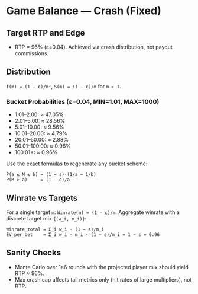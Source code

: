 # Game Balance — Crash (Fixed)

## Target RTP and Edge
- RTP = 96% (ε=0.04). Achieved via crash distribution, not payout commissions.

## Distribution
`f(m) = (1 − ε)/m²`, `S(m) = (1 − ε)/m` for `m ≥ 1`.

### Bucket Probabilities (ε=0.04, MIN=1.01, MAX=1000)
- 1.01–2.00: ≈ 47.05%
- 2.01–5.00: ≈ 28.56%
- 5.01–10.00: ≈ 9.56%
- 10.01–20.00: ≈ 4.79%
- 20.01–50.00: ≈ 2.88%
- 50.01–100.00: ≈ 0.96%
- 100.01+: ≈ 0.96%

Use the exact formulas to regenerate any bucket scheme:
```
P(a ≤ M ≤ b) = (1 − ε)·(1/a − 1/b)
P(M ≥ a)     = (1 − ε)/a
```

## Winrate vs Targets
For a single target `m`: `Winrate(m) = (1 − ε)/m`.
Aggregate winrate with a discrete target mix `{(w_i, m_i)}`:
```
Winrate_total = Σ_i w_i · (1 − ε)/m_i
EV_per_bet    = Σ_i w_i · m_i · (1 − ε)/m_i = 1 − ε = 0.96
```

## Sanity Checks
- Monte Carlo over 1e6 rounds with the projected player mix should yield RTP ≈ 96%.
- Max crash cap affects tail metrics only (hit rates of large multipliers), not RTP.
